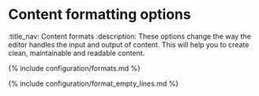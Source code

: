 # Content formatting options
:title_nav: Content formats
:description: These options change the way the editor handles the input and output of content. This will help you to create clean, maintainable and readable content.

{% include configuration/formats.md %}

{% include configuration/format_empty_lines.md %}
